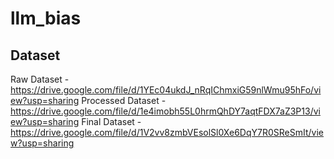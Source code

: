 # llm_bias


## Dataset

Raw Dataset - https://drive.google.com/file/d/1YEc04ukdJ_nRqIChmxiG59nlWmu95hFo/view?usp=sharing
Processed Dataset - https://drive.google.com/file/d/1e4imobh55L0hrmQhDY7aqtFDX7aZ3P13/view?usp=sharing
Final Dataset - https://drive.google.com/file/d/1V2vv8zmbVEsolSl0Xe6DqY7R0SReSmIt/view?usp=sharing
